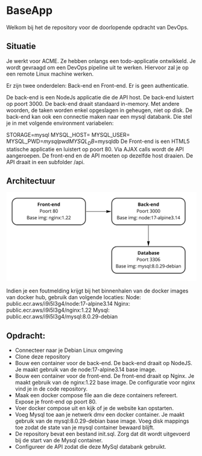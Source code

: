 # BaseApp

Welkom bij het de repository voor de doorlopende opdracht van DevOps. 

## Situatie

Je werkt voor ACME. Ze hebben onlangs een todo-applicatie ontwikkeld. 
Je wordt gevraagd om een DevOps pipeline uit te werken. Hiervoor zal je op een remote Linux machine werken.

Er zijn twee onderdelen: Back-end en Front-end. Er is geen authenticatie.

De back-end is een NodeJs applicatie die de API host. De back-end luistert op poort 3000. 
De back-end draait standaard in-memory. Met andere woorden, de taken worden enkel opgeslagen in geheugen, niet op disk. 
De back-end kan ook een connectie maken naar een mysql databank. Die stel je in met volgende environment variabelen:

STORAGE=mysql
MYSQL_HOST=<hostname>
MYSQL_USER=<username>
MYSQL_PWD=$mysqlpwd 
MYSQL_DB=$mysqldb
De Front-end is een HTML5 statische applicatie en luistert op poort 80. 
Via AJAX calls wordt de API aangeroepen. De front-end en de API moeten op dezelfde host draaien. 
De API draait in een subfolder /api.

## Architectuur

![Architectuur](./netwerkschema.jpeg)

Indien je een foutmelding krijgt bij het binnenhalen van de docker images van docker hub, gebruik dan volgende locaties:
    Node: public.ecr.aws/i9i5l3g4/node:17-alpine3.14
    Nginx: public.ecr.aws/i9i5l3g4/nginx:1.22
    Mysql: public.ecr.aws/i9i5l3g4/mysql:8.0.29-debian

## Opdracht:

* Connecteer naar je Debian Linux omgeving
* Clone deze repository
* Bouw een container voor de back-end. De back-end draait op NodeJS. Je maakt gebruik van de node:17-alpine3.14 base image.
* Bouw een container voor de front-end. De front-end draait op Nginx. Je maakt gebruik van de nginx:1.22 base image. De configuratie voor nginx vind je in de code repository.
* Maak een docker compose file aan die deze containers refereert. Expose je front-end op poort 80.
* Voer docker compose uit en kijk of je de website kan opstarten.
* Voeg Mysql toe aan je netwerk dmv een docker container. Je maakt gebruik van de mysql:8.0.29-debian base image. Voeg disk mappings toe zodat de state van je mysql container bewaard blijft.
* De repository bevat een bestand init.sql. Zorg dat dit wordt uitgevoerd bij de start van de Mysql container. 
* Configureer de API zodat die deze MySql databank gebruikt.
